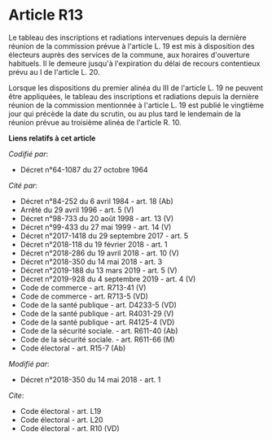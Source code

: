 # Article R13

Le tableau des inscriptions et radiations intervenues depuis la dernière réunion de la commission prévue à l'article L. 19
est mis à disposition des électeurs auprès des services de la commune, aux horaires d'ouverture habituels. Il le demeure
jusqu'à l'expiration du délai de recours contentieux prévu au I de l'article L. 20. 

Lorsque les dispositions du premier alinéa du III de l'article L. 19 ne peuvent être appliquées, le tableau des inscriptions
et radiations depuis la dernière réunion de la commission mentionnée à l'article L. 19 est publié le vingtième jour qui
précède la date du scrutin, ou au plus tard le lendemain de la réunion prévue au troisième alinéa de l'article R. 10.

**Liens relatifs à cet article**

_Codifié par_:

  - Décret n°64-1087 du 27 octobre 1964

_Cité par_:

  - Décret n°84-252 du 6 avril 1984 - art. 18 (Ab)
  - Arrêté du 29 avril 1996 - art. 5 (V)
  - Décret n°98-733 du 20 août 1998 - art. 13 (V)
  - Décret n°99-433 du 27 mai 1999 - art. 14 (V)
  - Décret n°2017-1418 du 29 septembre 2017 - art. 5
  - Décret n°2018-118 du 19 février 2018 - art. 1
  - Décret n°2018-286 du 19 avril 2018 - art. 10 (V)
  - Décret n°2018-350 du 14 mai 2018 - art. 3
  - Décret n°2019-188 du 13 mars 2019 - art. 5 (V)
  - Décret n°2019-928 du 4 septembre 2019 - art. 4 (V)
  - Code de commerce - art. R713-41 (V)
  - Code de commerce - art. R713-5 (VD)
  - Code de la santé publique - art. D4233-5 (VD)
  - Code de la santé publique - art. R4031-29 (V)
  - Code de la santé publique - art. R4125-4 (VD)
  - Code de la sécurité sociale. - art. R611-40 (Ab)
  - Code de la sécurité sociale. - art. R611-66 (M)
  - Code électoral - art. R15-7 (Ab)

_Modifié par_:

  - Décret n°2018-350 du 14 mai 2018 - art. 1

_Cite_:

  - Code électoral - art. L19
  - Code électoral - art. L20
  - Code électoral - art. R10 (VD)
